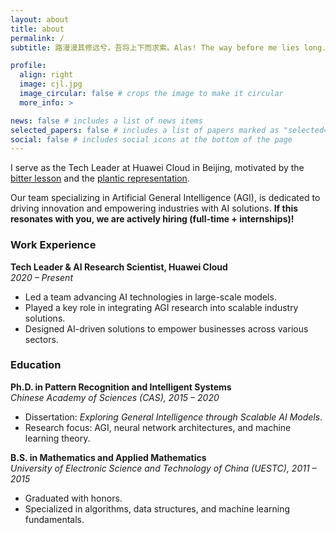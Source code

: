 ```yaml
---
layout: about
title: about
permalink: /
subtitle: 路漫漫其修远兮，吾将上下而求索。Alas! The way before me lies long. Still, I'll seek my dream high and low.

profile:
  align: right
  image: cjl.jpg
  image_circular: false # crops the image to make it circular
  more_info: >

news: false # includes a list of news items
selected_papers: false # includes a list of papers marked as "selected={true}"
social: false # includes social icons at the bottom of the page
---
```

I serve as the Tech Leader at Huawei Cloud in Beijing, motivated by the [bitter lesson](https://www.cs.utexas.edu/~eunsol/courses/data/bitter_lesson.pdf) and the [plantic representation](https://arxiv.org/abs/2405.07987).

Our team specializing in Artificial General Intelligence (AGI), is dedicated to driving innovation and empowering industries with AI solutions. **If this resonates with you, we are actively hiring (full-time + internships)!**

### Work Experience

**Tech Leader & AI Research Scientist, Huawei Cloud**  
*2020 – Present*

- Led a team advancing AI technologies in large-scale models.
- Played a key role in integrating AGI research into scalable industry solutions.
- Designed AI-driven solutions to empower businesses across various sectors.

### Education

**Ph.D. in Pattern Recognition and Intelligent Systems**  
*Chinese Academy of Sciences (CAS), 2015 – 2020*

- Dissertation: *Exploring General Intelligence through Scalable AI Models*.
- Research focus: AGI, neural network architectures, and machine learning theory.

**B.S. in Mathematics and Applied Mathematics**  
*University of Electronic Science and Technology of China (UESTC), 2011 – 2015*

- Graduated with honors.
- Specialized in algorithms, data structures, and machine learning fundamentals.
